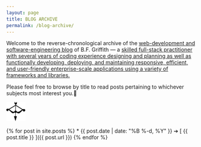 ```yaml
---
layout: page
title: BLOG ARCHIVE
permalink: /blog-archive/
---
```

Welcome to the reverse-chronological archive of the [web-development and software-engineering blog]({{site.baseurl}}coding-blog/) of B.F. Griffith — a [skilled full-stack practitioner with several years of coding experience designing and planning as well as functionally developing, deploying, and maintaining responsive, efficient, and user-friendly enterprise-scale applications using a variety of frameworks and libraries.]({{site.baseurl}}resume/)
<p>Please feel free to browse by title to read posts pertaining to whichever subjects most interest you.&#128406;
</p><!--Vulcan-salute-->
<p>
  <img 
    id="bow-arrow_Artemesian" 
    src="/IMAGES/bow-arrow_Artemesian.png" 
    alt="decorative Artemesian bow and arrow" 
    style="margin:0 auto;" 
    height="auto" width="50">
</p>
<!-- coding-BLOG posts: reverse-chronological archival list -->
{% for post in site.posts %}
  * {{ post.date | date: "%B %-d, %Y" }} &#10132; [ {{ post.title }} ]({{ post.url }})
{% endfor %}